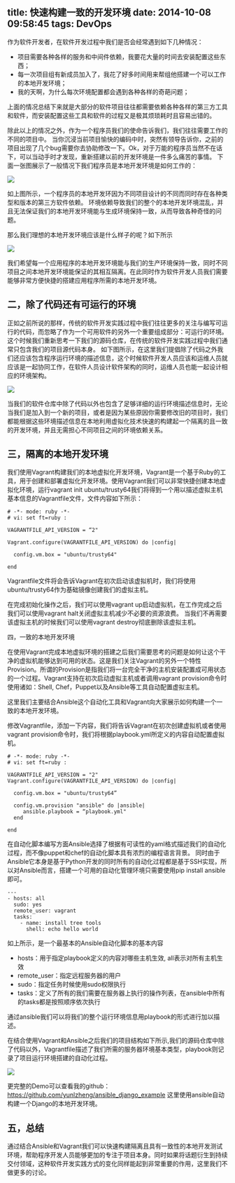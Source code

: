 title: 快速构建一致的开发环境
date: 2014-10-08 09:58:45
tags: DevOps
---

作为软件开发者，在软件开发过程中我们是否会经常遇到如下几种情况：


* 项目需要各种各样的服务和中间件依赖，我要花大量的时间去安装配置这些东西；
* 每一次项目组有新成员加入了，我花了好多时间用来帮组他搭建一个可以工作的本地开发环境；
* 我的天啊，为什么每次环境配置都会遇到各种各样的奇葩问题；

上面的情况总结下来就是大部分的软件项目往往都需要依赖各种各样的第三方工具和软件，而安装配置这些工具和软件的过程又是极其烦琐耗时且容易出错的。

<!-- more -->

除此以上的情况之外，作为一个程序员我们的使命告诉我们，我们往往需要工作的不同的项目中。 当你沉浸当前项目愉快的编码中时，突然有领导告诉你，之前的项目出现了几个bug需要你去协助修改一下。Ok，对于万能的程序员当然不在话下，可以当动手时才发现，重新搭建以前的开发环境是一件多么痛苦的事情。 下面一张图展示了一般情况下我们程序员是本地开发环境是如何工作的：

![](https://31.media.tumblr.com/a59d6b34ea69d612fc5ca9fe45054dff/tumblr_inline_nd3sfuyJqW1sosno0.png)

如上图所示，一个程序员的本地开发环因为不同项目设计的不同而同时存在各种类型和版本的第三方软件依赖。 环境依赖导致我们的整个的本地开发环境混乱，并且无法保证我们的本地开发环境能与生成环境保持一致，从而导致各种奇怪的问题。

那么我们理想的本地开发环境应该是什么样子的呢？如下所示

![](https://31.media.tumblr.com/22d2f5b110b56633922c7aba98adc63e/tumblr_inline_nd3shcFCcC1sosno0.png)

我们希望每一个应用程序的本地开发环境能与我们的生产环境保持一致，同时不同项目之间本地开发环境能保证的其相互隔离。在此同时作为软件开发人员我们需要能够非常方便快捷的搭建应用程序所需的本地开发环境。

## 二，除了代码还有可运行的环境

正如之前所说的那样，传统的软件开发实践过程中我们往往更多的关注与编写可运行的代码，而忽略了作为一个可用软件的另外一个重要组成部分：可运行的环境。
这个时候我们重新思考一下我们的源码仓库，在传统的软件开发实践过程中我们通常只包含我们的项目源代码本身。 如下图所示，在这里我们提倡除了代码之外我们还应该包含程序运行环境的描述信息，这个时候软件开发人员应该和运维人员就应该是一起协同工作，在软件人员设计软件架构的同时，运维人员也能一起设计相应的环境架构。

![](https://31.media.tumblr.com/0efe53332677785488b5ea5e4e9edcff/tumblr_inline_nd3sirWB4l1sosno0.png)


当我们的软件仓库中除了代码以外也包含了足够详细的运行环境描述信息时，无论当我们是加入到一个新的项目，或者是因为某些原因你需要修改旧的项目时，我们都能根据这些环境描述信息在本地利用虚拟化技术快速的构建起一个隔离的且一致的开发环境，并且无需担心不同项目之间的环境依赖关系。

## 三，隔离的本地开发环境

我们使用Vagrant构建我们的本地虚拟化开发环境，Vagrant是一个基于Ruby的工具，用于创建和部署虚拟化开发环境。使用Vagrant我们可以非常快捷创建本地虚拟化环境，运行vagrant init ubuntu/trusty64我们将得到一个用以描述虚拟主机基本信息的Vagrantfile文件，文件内容如下所示：

```
# -*- mode: ruby -*-
# vi: set ft=ruby :

VAGRANTFILE_API_VERSION = “2"

Vagrant.configure(VAGRANTFILE_API_VERSION) do |config|

  config.vm.box = "ubuntu/trusty64"

end
```

Vagrantfile文件将会告诉Vagrant在初次启动该虚拟机时，我们将使用ubuntu/trusty64作为基础镜像创建我们的虚拟主机。

在完成初始化操作之后，我们可以使用vagrant up启动虚拟机，在工作完成之后我们可以使用vagrant halt关闭虚拟主机减少不必要的资源浪费。 当我们不再需要该虚拟主机的时候我们可以使用vagrant destroy彻底删除该虚拟主机。

四，一致的本地开发环境

在使用Vagrant完成本地虚拟环境的搭建之后我们需要思考的问题是如何让这个干净的虚拟机能够达到可用的状态。这是我们关注Vagrant的另外一个特性Provision。所谓的Provision是指我们将一台完全干净的主机安装配置成可用状态的一个过程。Vagrant支持在初次启动虚拟主机或者调用vagrant provision命令时使用诸如：Shell, Chef，Puppet以及Ansible等工具自动配置虚拟主机。

这里我们主要结合Ansible这个自动化工具和Vagrant向大家展示如何构建一个一致的本地开发环境。

修改Vagrantfile，添加一下内容，我们将告诉Vagrant在初次创建虚拟机或者使用vagrant provision命令时，我们将根据playbook.yml所定义的内容自动配置虚拟机。

```
# -*- mode: ruby -*-
# vi: set ft=ruby :

VAGRANTFILE_API_VERSION = "2"
Vagrant.configure(VAGRANTFILE_API_VERSION) do |config|

  config.vm.box = "ubuntu/trusty64”

  config.vm.provision "ansible" do |ansible|
     ansible.playbook = “playbook.yml"
  end

end
```

在自动化脚本编写方面Ansible选择了根据有可读性的yaml格式描述我们的自动化过程，而不像puppet和chef的自动化脚本具有浓烈的编程语言背景。
同时由于Ansible它本身是基于Python开发的同时所有的自动化过程都是基于SSH实现，所以对Ansible而言，搭建一个可用的自动化管理环境只需要使用pip install ansible即可。

```
---
- hosts: all
  sudo: yes
  remote_user: vagrant
  tasks:
    - name: install tree tools
      shell: echo hello world
```

如上所示，是一个最基本的Ansible自动化脚本的基本内容

* hosts：用于指定playbook定义的内容对哪些主机生效, all表示对所有主机生效
* remote_user：指定远程服务器的用户
* sudo：指定任务时候使用sudo权限执行
* tasks：定义了所有的我们需要在服务器上执行的操作列表，在ansible中所有的tasks都是按照顺序依次执行

通过ansible我们可以将我们的整个运行环境信息用playbook的形式进行加以描述。

在结合使用Vagrant和Ansible之后我们的项目结构如下所示,我们的源码仓库中除了代码以外，Vagrantfile描述了我们所需的服务器环境基本类型，playbook则记录了项目运行环境搭建的自动化过程。

![](https://31.media.tumblr.com/0efe53332677785488b5ea5e4e9edcff/tumblr_inline_nd3sk0Hp641sosno0.png)

更完整的Demo可以查看我的github：https://github.com/yunlzheng/ansible_django_example 这里使用ansible自动构建一个Django的本地开发环境。

## 五，总结

通过结合Ansible和Vagrant我们可以快速构建隔离且具有一致性的本地开发测试环境，帮助程序开发人员能够更加的专注于项目本身。同时如果将话题衍生到持续交付领域，这种软件开发实践方式的变化同样能起到非常重要的作用，这里我们不做更多的讨论。
